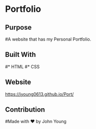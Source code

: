 # Portfolio

## Purpose
#A website that has my Personal Portfolio.

## Built With
#* HTML
#* CSS

## Website
https://jyoung0613.github.io/Port/

## Contribution
#Made with ❤️ by John Young
